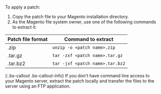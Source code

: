 To apply a patch:

1. Copy the patch file to your Magento installation directory.
1. As the Magento file system owner, use one of the following commands to extract it:

| Patch file format | Command to extract              |
| ----------------- | ------------------------------- |
| .zip              | `unzip -o <patch name>.zip`     |
| .tar.gz           | `tar -zxf <patch name>.tar.gz`  |
| .tar.bz2          | `tar -jxf <patch name>.tar.bz2` |

{:.bs-callout .bs-callout-info}
If you don't have command line access to your Magento server, extract the patch locally and transfer the files to the server using an FTP application.

